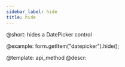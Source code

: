 ```yaml
---
sidebar_label: hide
title: hide
---          
```


@short: hides a DatePicker control



@example:
form.getItem("datepicker").hide(); 


@template: api_method
@descr:


